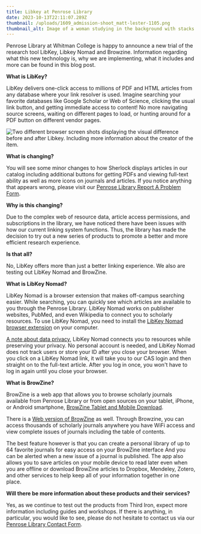 ```yaml
---
title: Libkey at Penrose Library
date: 2023-10-13T22:11:07.289Z
thumbnail: /uploads/1609_admission-shoot_matt-lester-1105.png
thumbnail_alt: Image of a woman studying in the background with stacks of books on the sides.
---
```

P﻿enrose Library at Whitman College is happy to announce a new trial of the research tool LibKey, Libkey Nomad and Browzine. Information regarding what this new technology is, why we are implementing, what it includes and more can be found in this blog post. 

**What is LibKey?**

<p>LibKey delivers one-click access to millions of PDF and HTML articles from any database where your link resolver is used.  Imagine searching your favorite databases like Google Scholar or Web of Science, clicking the usual link button, and getting immediate access to content!  No more navigating source screens, waiting on different pages to load, or hunting around for a PDF button on different vendor pages. </p>

![Two different browser screen shots displaying the visual difference before and after Libkey. Including more information about the creator of the item.](/uploads/libkeyexample.jpg "Two different browser screen shots displaying the visual difference before and after Libkey. Including more information about the creator of the item.")

**What is changing?**

<p>You will see some minor changes to how Sherlock displays articles in our catalog including additional buttons for getting PDFs and viewing full-text ability as well as more icons on journals and articles. If you notice anything that appears wrong, please visit our <a href="https://forms.gle/8tFtqYTVD6WY9vqTA">Penrose Library Report A Problem Form</a>.</p>

**Why is this changing?**

<p>Due to the complex web of resource data, article access permissions, and subscriptions in the library, we have noticed there have been issues with how our current linking system functions. Thus, the library has made the decision to try out a new series of products to promote a better and more efficient research experience. </p>

**Is that all?** 

<p>No, LibKey offers more than just a better linking experience. We also are testing out LibKey Nomad and BrowZine.</p>

**What is LibKey Nomad?**

<p>LibKey Nomad is a browser extension that makes off-campus searching easier. While searching, you can quickly see which articles are available to you through the Penrose Library. LibKey Nomad works on publisher websites, PubMed, and even Wikipedia to connect you to scholarly resources. To use LibKey Nomad, you need to install the <a href="https://thirdiron.com/downloadnomad/">LibKey Nomad browser extension</a> on your computer. 

<u>A note about data privacy,</u> LibKey Nomad connects you to resources while preserving your privacy. No personal account is needed, and LibKey Nomad does not track users or store your ID after you close your browser. When you click on a LibKey Nomad link, it will take you to our CAS login and then straight on to the full-text article. After you log in once, you won't have to log in again until you close your browser.</p> 

**What is BrowZine?**

<p>BrowZine is a web app that allows you to browse scholarly journals available from Penrose Library or from open sources on your tablet, iPhone, or Android smartphone, <a href="https://thirdiron.com/download-browzine/">
BrowZine Tablet and Mobile Download</a>.

There is a <a href="https://browzine.com/libraries/3481">Web version of BrowZine</a> as well. Through Browzine, you can access thousands of scholarly journals anywhere you have WiFi access and view complete issues of journals including the table of contents.  

The best feature however is that you can create a personal library of up to 64 favorite journals for easy access on your BrowZine interface And you can be alerted when a new issue of a journal is published. The app also allows you to save articles on your mobile device to read later even when you are offline or download BrowZine articles to Dropbox, Mendeley, Zotero, and other services to help keep all of your information together in one place.</p>

**Will there be more information about these products and their services?**

<p>Yes, as we continue to test out the products from Third Iron, expect more information including guides and workshops. If there is anything, in particular, you would like to see, please do not hesitate to contact us via our <a href="https://library.whitman.edu/contact_librarystaff/">Penrose Library Contact Form</a>. </p>